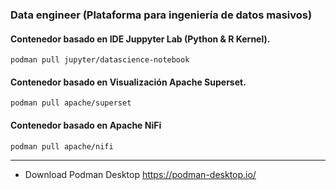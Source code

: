 ### Data engineer (Plataforma para ingeniería de datos masivos)

#### Contenedor basado en IDE Juppyter Lab (Python & R Kernel).
    podman pull jupyter/datascience-notebook

#### Contenedor basado en Visualización Apache Superset.
    podman pull apache/superset

#### Contenedor basado en Apache NiFi
    podman pull apache/nifi

----------
- Download Podman Desktop https://podman-desktop.io/ 
